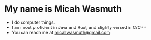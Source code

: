 # My name is Micah Wasmuth
- I do computer things.
- I am most proficient in Java and Rust, and slightly versed in C/C++
- You can reach me at micahwasmuth@gmail.com
